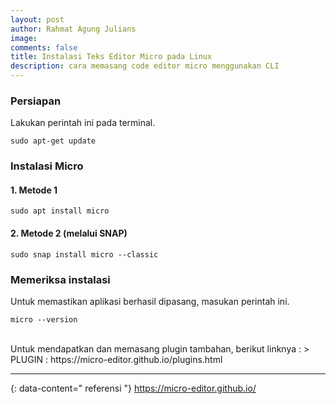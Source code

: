 ```yaml
---
layout: post
author: Rahmat Agung Julians
image: 
comments: false
title: Instalasi Teks Editor Micro pada Linux
description: cara memasang code editor micro menggunakan CLI
---
```


### Persiapan
Lakukan perintah ini pada terminal.
```
sudo apt-get update
```

### Instalasi Micro 
#### 1. Metode 1
```
sudo apt install micro
```
#### 2. Metode 2 (melalui SNAP)
```
sudo snap install micro --classic
```

### Memeriksa instalasi
Untuk memastikan aplikasi berhasil dipasang, masukan perintah ini.
```
micro --version
```
<br/>
Untuk mendapatkan dan memasang plugin tambahan, berikut linknya :
> PLUGIN : https://micro-editor.github.io/plugins.html


---
{: data-content=" referensi "}
<a href="https://micro-editor.github.io/">https://micro-editor.github.io/</a>